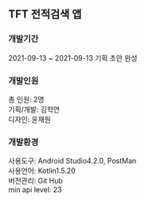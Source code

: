 ## TFT 전적검색 앱

### 개발기간
2021-09-13 ~
2021-09-13 기획 초안 완성

### 개발인원
총 인원: 2명<br>
기획/개발: 김학연<br>
디자인: 윤재원

### 개발환경
사용도구: Android Studio4.2.0, PostMan<br>
사용언어: Kotlin1.5.20<br>
버전관리: Git Hub<br>
min api level: 23

